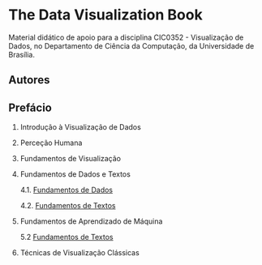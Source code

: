 # The Data Visualization Book

Material didático de apoio para a disciplina CIC0352 - Visualização de Dados, no Departamento de Ciência da Computação, da Universidade de Brasília.

## Autores



## Prefácio

1. Introdução à Visualização de Dados
2. Perceção Humana
3. Fundamentos de Visualização
4. Fundamentos de Dados e Textos 
   
      4.1. [Fundamentos de Dados](cap4_fundamentos_de_dados.ipynb)
   
      4.2. [Fundamentos de Textos](cap4_fundamentos_de_textos.ipynb)
   
5. Fundamentos de Aprendizado de Máquina
   
      5.2 [Fundamentos de Textos](cap5_intro_ml_classificacao.ipynb)
6. Técnicas de Visualização Clássicas

